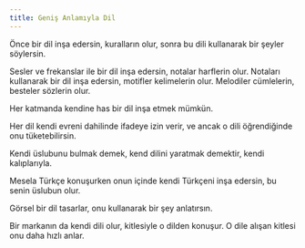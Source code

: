 ```yaml
---
title: Geniş Anlamıyla Dil
---
```


Önce bir dil inşa edersin, kuralların olur, sonra bu dili kullanarak bir şeyler
söylersin.

Sesler ve frekanslar ile bir dil inşa edersin, notalar harflerin olur. Notaları
kullanarak bir dil inşa edersin, motifler kelimelerin olur. Melodiler
cümlelerin, besteler sözlerin olur.

Her katmanda kendine has bir dil inşa etmek mümkün.

Her dil kendi evreni dahilinde ifadeye izin verir, ve ancak o dili öğrendiğinde
onu tüketebilirsin.

Kendi üslubunu bulmak demek, kend dilini yaratmak demektir, kendi kalıplarıyla.

Mesela Türkçe konuşurken onun içinde kendi Türkçeni inşa edersin, bu senin
üslubun olur.

Görsel bir dil tasarlar, onu kullanarak bir şey anlatırsın.

Bir markanın da kendi dili olur, kitlesiyle o dilden konuşur. O dile alışan
kitlesi onu daha hızlı anlar.
